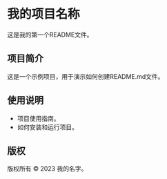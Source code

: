 # 我的项目名称
这是我的第一个README文件。
 
## 项目简介
这是一个示例项目，用于演示如何创建README.md文件。
 
## 使用说明
- 项目使用指南。
- 如何安装和运行项目。
 
## 版权
版权所有 © 2023 我的名字。
